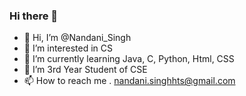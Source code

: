 ### Hi there 👋


- 👋 Hi, I’m @Nandani_Singh
- 👀 I’m interested in CS
- 🌱 I’m currently learning Java, C, Python, Html, CSS
- 💞️ I’m 3rd Year Student of CSE
- 📫 How to reach me . nandani.singhhts@gmail.com

